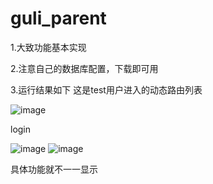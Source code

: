 # guli_parent

1.大致功能基本实现

2.注意自己的数据库配置，下载即可用

3.运行结果如下
这是test用户进入的动态路由列表

![image](https://user-images.githubusercontent.com/91325832/166891390-adb99e34-9ec4-4c99-9083-32677be8b770.png)

login

![image](https://user-images.githubusercontent.com/91325832/166891494-86b5b289-3f0b-44d5-9651-b66e1bfe0b9e.png)
![image](https://user-images.githubusercontent.com/91325832/166891524-43815003-d00e-4f81-a162-ba7122cdf087.png)

具体功能就不一一显示
